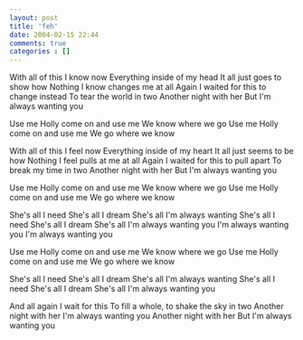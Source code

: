 ```yaml
---
layout: post
title: 'feh'
date: 2004-02-15 22:44
comments: true
categories : []
---  
```


With all of this I know now
Everything inside of my head
It all just goes to show how
Nothing I know changes me at all
Again I waited for this to change instead
To tear the world in two
Another night with her
But I'm always wanting you

Use me Holly come on and use me
We know where we go
Use me Holly come on and use me
We go where we know

With all of this I feel now
Everything inside of my heart
It all just seems to be how
Nothing I feel pulls at me at all
Again I waited for this to pull apart
To break my time in two
Another night with her
But I'm always wanting you

Use me Holly come on and use me
We know where we go
Use me Holly come on and use me
We go where we know

She's all I need
She's all I dream
She's all I'm always wanting
She's all I need
She's all I dream
She's all I'm always wanting you
I'm always wanting you
I'm always wanting you

Use me Holly come on and use me
We know where we go
Use me Holly come on and use me
We go where we know

She's all I need
She's all I dream
She's all I'm always wanting
She's all I need
She's all I dream
She's all I'm always wanting you

And all again I wait for this
To fill a whole, to shake the sky in two
Another night with her
I'm always wanting you
Another night with her
But I'm always wanting you

